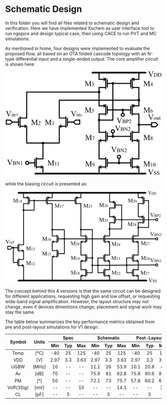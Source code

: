 
# Schematic Design

In this folder you will find all files related to schematic design and verification. Here we have implemented Xschem as user interface tool to run ngspice and design typical case, then using CACE to run PVT and MC simulations.

As mentioned in home, four designs were implemented to evaluate the proposed flow, all based on an OTA folded cascode topology with an N-type differential input and a single-ended output. The core amplifier circuit is shown here:

![Core Amplifier Schematic](../../img/Folded_core.png)

while the biasing circuit is presented as:

![Biasing Circuit Schematic](../../img/Folded_bias.png)

The concept behind this 4 versions is that the same circuit can be designed for different applications, requesting high gain and low offset, or requesting wide-band signal amplification. However, the layout structure may not change, even if devices dimentions change, placement and signal work may stay the same. 



The table below summarizes the key performance metrics obtained from pre and post-layout simulations for V1 design.


<table align="center">
  <thead>
    <tr>
      <th rowspan="2" align="center">Symbol</th>
      <th rowspan="2" align="center">Units</th>
      <th colspan="3" align="center">Spec</th>
      <th colspan="3" align="center">Schematic</th>
      <th colspan="3" align="center">Post-Layout</th>
    </tr>
    <tr>
      <th align="center">Min</th>
      <th align="center">Typ</th>
      <th align="center">Max</th>
      <th align="center">Min</th>
      <th align="center">Typ</th>
      <th align="center">Max</th>
      <th align="center">Min</th>
      <th align="center">Typ</th>
      <th align="center">Max</th>
    </tr>
  </thead>
  <tbody>
    <tr>
      <td align="center">Temp</td>
      <td align="center">[°C]</td>
      <td align="center">-40</td>
      <td align="center">25</td>
      <td align="center">125</td>
      <td align="center">-40</td>
      <td align="center">25</td>
      <td align="center">125</td>
      <td align="center">-40</td>
      <td align="center">25</td>
      <td align="center">125</td>
    </tr>
    <tr>
      <td align="center">VDD</td>
      <td align="center">[V]</td>
      <td align="center">2.97</td>
      <td align="center">3.3</td>
      <td align="center">3.63</td>
      <td align="center">2.97</td>
      <td align="center">3.3</td>
      <td align="center">3.63</td>
      <td align="center">2.97</td>
      <td align="center">3.3</td>
      <td align="center">3.63</td>
    </tr>
    <tr>
      <td align="center">UGBW</td>
      <td align="center">[MHz]</td>
      <td align="center">10</td>
      <td align="center">--</td>
      <td align="center">--</td>
      <td align="center">11.1</td>
      <td align="center">26</td>
      <td align="center">53.9</td>
      <td align="center">10.1</td>
      <td align="center">20.8</td>
      <td align="center">47</td>
    </tr>
    <tr>
      <td align="center">Av</td>
      <td align="center">[dB]</td>
      <td align="center">70</td>
      <td align="center">--</td>
      <td align="center">--</td>
      <td align="center">75.9</td>
      <td align="center">81</td>
      <td align="center">82.8</td>
      <td align="center">75.8</td>
      <td align="center">80.6</td>
      <td align="center">82.7</td>
    </tr>
    <tr>
      <td align="center">PM</td>
      <td align="center">[°]</td>
      <td align="center">50</td>
      <td align="center">--</td>
      <td align="center">--</td>
      <td align="center">72.1</td>
      <td align="center">73</td>
      <td align="center">75.7</td>
      <td align="center">57.8</td>
      <td align="center">60.2</td>
      <td align="center">63.9</td>
    </tr>
    <tr>
      <td align="center">Voff(3Sig)</td>
      <td align="center">[mV]</td>
      <td align="center">--</td>
      <td align="center">--</td>
      <td align="center">10</td>
      <td align="center">--</td>
      <td align="center">--</td>
      <td align="center">14.1</td>
      <td align="center">--</td>
      <td align="center">--</td>
      <td align="center">3.5</td>
    </tr>
    <tr>
      <td align="center">CL</td>
      <td align="center">[pF]</td>
      <td align="center">--</td>
      <td align="center">5</td>
      <td align="center">--</td>
      <td align="center">--</td>
      <td align="center">5</td>
      <td align="center">--</td>
      <td align="center">--</td>
      <td align="center">5</td>
      <td align="center">--</td>
    </tr> 
  </tbody>
</table>